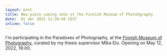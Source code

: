 ```yaml
---
layout: post
title: New piece coming soon at the Finnish Museum of Photohgraphy
date:  01 abr 2022 12:26:40 CEST
inline: false
---
```


I'm participating in the Paradoxes of Photography, at the <a href="https://www.valokuvataiteenmuseo.fi/en/">Finnish Museum of Photography</a>, curated by my thesis supervisor Mika Elo. Opening on May 12, 2022, 19:00.

